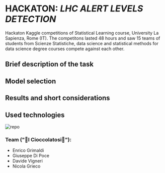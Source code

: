 # HACKATON: *LHC ALERT LEVELS DETECTION*
Hackaton Kaggle competitions of Statistical Learning course, University La Sapienza, Rome (IT).
The competitons lasted 48 hours and saw 15 teams of students from Scienze Statistiche, data science and statistical methods for data science degree courses compete against each other.

## Brief description of the task


## Model selection

## Results and short considerations

## Used technologies
![repo](https://github.com/giuseppedipoce/HACKATON-Stat.-Learning-/assets/114066138/a09d2bfa-4348-4286-8a1a-538f3d9ab5f5)




### Team ("🍫I Cioccolatosi🍫"): 
- Enrico Grimaldi
- Giuseppe Di Poce
- Davide Vigneri
- Nicola Grieco 
